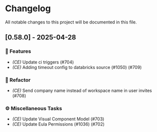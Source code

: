 # Changelog

All notable changes to this project will be documented in this file.

## [0.58.0] - 2025-04-28

### 🚀 Features

- *(CE)* Update ci triggers (#704)
- *(CE)* Adding timeout config to databricks source (#1050) (#709)

### 🚜 Refactor

- *(CE)* Send company name instead of workspace name in user invites (#708)

### ⚙️ Miscellaneous Tasks

- *(CE)* Update Visual Component Model (#703)
- *(CE)* Update Eula Permissions (#1036) (#702)

<!-- generated by git-cliff -->
